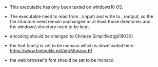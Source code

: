 
+ This executable has only been texted on windows10 OS.

+ The executable need to read from ..\input\ and write to ..\output\, so the file structure need remain unchanged or at least those directories and the windows\ directory need to be kept.

+ encoding should be changed to Chinese Simplified(gb18030)

+ the font family is set to be monaco which is downloaded here: https://www.fontyukle.net/en/Monaco.ttf

+ the web browser's font should be set to be monaco